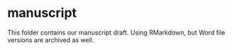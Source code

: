 # manuscript

This folder contains our manuscript draft. Using RMarkdown, but Word file versions are archived as well.